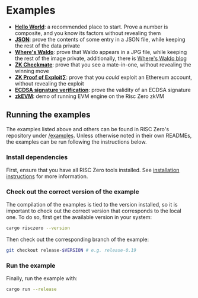 # Examples

- **[Hello World][example-hello]**: a recommended place to start. Prove a number
  is composite, and you know its factors without revealing them
- **[JSON][example-json]**: prove the contents of some entry in a JSON file,
  while keeping the rest of the data private
- **[Where's Waldo][example-waldo]**: prove that Waldo appears in a JPG file,
  while keeping the rest of the image private, additionally, there is [Where's
  Waldo blog][waldo-blog]
- **[ZK Checkmate][example-chess]**: prove that you see a mate-in-one, without
  revealing the winning move
- **[ZK Proof of Exploit][zkpoex]∑**: prove that you _could_ exploit an Ethereum
  account, without revealing the exploit
- **[ECDSA signature verification][example-ecdsa]**: prove the validity of an
  ECDSA signature
- **[zkEVM][example-zkevm]**: demo of running EVM engine on the Risc Zero zkVM

## Running the examples

The examples listed above and others can be found in RISC Zero's repository
under [/examples][examples-dir]. Unless otherwise noted in their own READMEs,
the examples can be run following the instructions below.

### Install dependencies

First, ensure that you have all RISC Zero tools installed. See [installation
instructions][install] for more information.

### Check out the correct version of the example

The compilation of the examples is tied to the version installed, so it is
important to check out the correct version that corresponds to the local one. To
do so, first get the available version in your system:

```bash
cargo risczero --version
```

Then check out the corresponding branch of the example:

```bash
git checkout release-$VERSION # e.g. release-0.19
```

### Run the example

Finally, run the example with:

```bash
cargo run --release
```

[example-chess]: https://github.com/risc0/risc0/tree/release-0.20/examples/chess
[example-ecdsa]: https://github.com/risc0/risc0/tree/release-0.20/examples/ecdsa
[example-hello]: https://github.com/risc0/risc0/tree/release-0.20/examples/hello-world
[example-json]: https://github.com/risc0/risc0/tree/release-0.20/examples/json
[example-waldo]: https://github.com/risc0/risc0/tree/release-0.20/examples/waldo
[example-zkevm]: https://github.com/risc0/risc0/tree/release-0.20/examples/zkevm-demo
[examples-dir]: https://github.com/risc0/risc0/tree/release-0.20/examples
[install]: ./install.md
[waldo-blog]: https://www.risczero.com/news/waldo
[zkpoex]: https://www.risczero.com/news/zkpoex
